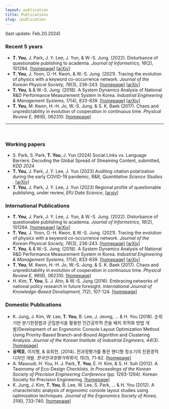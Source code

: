```yaml
---
layout: publication
title: Publications
slug: /publication
---
```


(last update: Feb.20.2024)

<h3> Recent 5 years </h3>
<ul>
  <li>
    <b>T. You</b>, J. Park, J. Y. Lee, J. Yun, & W.-S. Jung. (2022). Disturbance of questionable publishing to academia. <i>Journal of Informetrics, 16</i>(2), 101294. 
    <a href="https://www.sciencedirect.com/science/article/pii/S1751157722000463">[homepage]</a>
    <a href="https://arxiv.org/abs/2106.15166">[arXiv]</a>
  </li>
  <li> 
    <b>T. You</b>, J. Yoon, O.-H. Kwon, & W.-S. Jung. (2021). Tracing the evolution of physics with a keyword co-occurrence network. <i>Journal of the Korean Physical Society, 78</i>(3), 236-243. 
    <a href="https://link.springer.com/article/10.1007/s40042-020-00051-5">[homepage]</a>
    <a href="https://arxiv.org/abs/2010.06111">[arXiv]</a>
  </li>
  <li>
    <b>T. You</b>, & & W.-S. Jung. (2018). A System Dynamics Analysis of National R&D Performance Measurement System in Korea. <i>Industrial Engineering & Management Systems, 17</i>(4), 833-839.
    <a href=""http://www.iemsjl.org/journal/article.php?code=64941"">[homepage]</a>
    <a href="https://arxiv.org/abs/1901.05447">[arXiv]</a>
  </li>
  <li> 
    <b>T. You</b>, M. Kwon, H.-H. Jo, W.-S. Jung. & S. K. Baek (2017). Chaos and unpredictability in evolution of cooperation in continuous time. <i>Physical Review E, 96</i>(6), 062310.
    <a href="https://journals.aps.org/pre/abstract/10.1103/PhysRevE.96.062310">[homepage]</a>
  </li>  
</ul>
<hr>
<br>


<h3> Working papers </h3>
<ul>
  <li>
    S. Park, S. Park, <b>T. You</b>, J. Yun (2024) Social Links vs. Language Barriers: Decoding the Global Spread of Streaming Content, submitted, <i>KDD 2024</i>
  </li>
  <li>
    <b>T. You</b>, J. Park, J. Y. Lee, J. Yun (2023) Auditing citation polarization during the early COVID-19 pandemic, R&R, <i>Quantitative Science Studies </i>. 
    <a href="https://arxiv.org/abs/2301.01926">[arXiv]</a>
  </li>
  <li>
    <b>T. You</b>, J. Park, J. Y. Lee, J. Yun (2023) Regional profile of questionable publishing, under review, <i>EPJ Data Science</i>, <a href="https://arxiv.org/abs/2301.01926">[arxiv]</a>
  </li>
</ul>

<h3> International Publications </h3>
<ul>
  <li>
    <b>T. You</b>, J. Park, J. Y. Lee, J. Yun, & W.-S. Jung. (2022). Disturbance of questionable publishing to academia. <i>Journal of Informetrics, 16</i>(2), 101294. 
    <a href="https://www.sciencedirect.com/science/article/pii/S1751157722000463">[homepage]</a>
    <a href="https://arxiv.org/abs/2106.15166">[arXiv]</a>
  </li>
  <li> 
    <b>T. You</b>, J. Yoon, O.-H. Kwon, & W.-S. Jung. (2021). Tracing the evolution of physics with a keyword co-occurrence network. <i>Journal of the Korean Physical Society, 78</i>(3), 236-243. 
    <a href="https://link.springer.com/article/10.1007/s40042-020-00051-5">[homepage]</a>
    <a href="https://arxiv.org/abs/2010.06111">[arXiv]</a>
  </li>
  <li>
    <b>T. You</b>, & & W.-S. Jung. (2018). A System Dynamics Analysis of National R&D Performance Measurement System in Korea. <i>Industrial Engineering & Management Systems, 17</i>(4), 833-839.
    <a href=""http://www.iemsjl.org/journal/article.php?code=64941"">[homepage]</a>
    <a href="https://arxiv.org/abs/1901.05447">[arXiv]</a>
  </li>
  <li> 
    <b>T. You</b>, M. Kwon, H.-H. Jo, W.-S. Jung. & S. K. Baek (2017). Chaos and unpredictability in evolution of cooperation in continuous time. <i>Physical Review E, 96</i>(6), 062310.
    <a href="https://journals.aps.org/pre/abstract/10.1103/PhysRevE.96.062310">[homepage]</a>
  </li>  
  <li> 
    H. Kim, <b>T. You</b>, S. J. Ahn, & W.-S. Jung (2016). Embracing networks of national policy research in future foresight. <i>International Journal of Knowledge-Based Development, 7</i>(2), 107-124.
    <a href="https://www.inderscienceonline.com/doi/abs/10.1504/IJKBD.2016.076464">[homepage]</a>
  </li>
</ul>

<h3> Domestic Publications </h3>
<ul>
  <li>
    K. Jung, J. Kim, W. Lee, <b>T. You</b>, B. Lee, J. Jeong, ... & H. You (2018). 순위 기반 분기한정법과 군집분석을 활용한 인간공학적 콘솔 배치 최적화 방법 개발/Development of an Ergonomic Console Layout Optimization Method Using Priority-Based Branch-and-Bound Algorithm and Clustering Analysis. <i>Journal of the Korean Institute of Industrial Engineers, 44</i>(3).
    <a href="https://www.researchgate.net/publication/326091067_Development_of_an_Ergonomic_Console_Layout_Optimization_Method_Using_Priority-Based_Branch-and-Bound_Algorithm_and_Clustering_Analysis">[homepage]</a>
  </li>
  <li>
    <b>유택호</b>, 이지형, & 유희천. (2014). 전과정평가를 통한 핸디형 청소기의 친환경적 디자인 개발. <i>한국전과정평가학회지, 15</i>(1), 71-82.
    <a href="https://kiss.kstudy.com/thesis/thesis-view.asp?key=3278175">[homepage]</a>
  </li>
  <li> 
  A. Masoudi, H. You, H. J. Park, <b>T. You</b>, E. H. Kim, & S. H. Suh (2012). A Taxonomy of Eco-Design Checklists. <i>In Proceedings of the Korean Society of Precision Engineering Conference</i> (pp. 1293-1294). Korean Society for Precision Engineering.
    <a href="https://www.koreascience.or.kr/article/CFKO201231748030874.page">[homepage]</a>
  </li>
  <li> 
    K. Jung, J. Kim, <b>T. You</b>, B. Lee, W. Lee, S. Park, ... & H. You (2012). A characteristic analysis of ergonomic console layout studies using optimization techniques. <i>Journal of the Ergonomics Society of Korea, 31</i>(6), 733-740.
    <a href="https://www.koreascience.or.kr/article/JAKO201205061572878.page">[homepage]</a>
  </li>
</ul>

